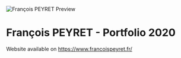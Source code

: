 ![François PEYRET Preview](https://github.com/francoispeyret/portfolio-2020/blob/master/repository-open-graph-template.png)

# François PEYRET - Portfolio 2020

Website available on https://www.francoispeyret.fr/

